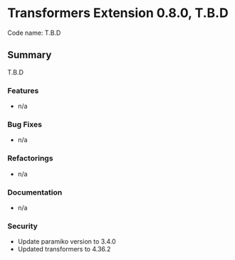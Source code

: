 # Transformers Extension 0.8.0, T.B.D

Code name: T.B.D


## Summary

T.B.D

### Features

 - n/a

### Bug Fixes

 - n/a

### Refactorings

 - n/a

### Documentation

 - n/a

### Security 
  - Update paramiko version to 3.4.0
  - Updated transformers to 4.36.2